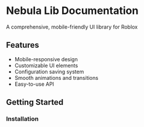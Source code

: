 # Nebula Lib Documentation

A comprehensive, mobile-friendly UI library for Roblox

## Features

- Mobile-responsive design
- Customizable UI elements
- Configuration saving system
- Smooth animations and transitions
- Easy-to-use API

## Getting Started

### Installation


